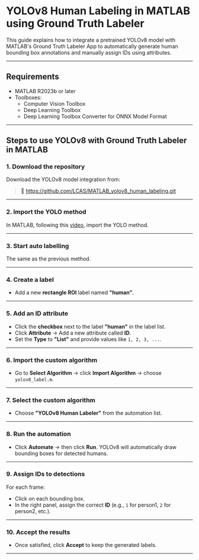 # YOLOv8 Human Labeling in MATLAB using Ground Truth Labeler

This guide explains how to integrate a pretrained YOLOv8 model with MATLAB's Ground Truth Labeler App to automatically generate human bounding box annotations and manually assign IDs using attributes.

---

## Requirements

- MATLAB R2023b or later
- Toolboxes:
  - Computer Vision Toolbox
  - Deep Learning Toolbox
  - Deep Learning Toolbox Converter for ONNX Model Format

---

## Steps to use YOLOv8 with Ground Truth Labeler in MATLAB

### 1. Download the repository

Download the YOLOv8 model integration from:
> 🔗 https://github.com/LCAS/MATLAB_yolov8_human_labeling.git

---

### 2. Import the YOLO method

In MATLAB, following this [video](https://universityoflincoln-my.sharepoint.com/:v:/g/personal/zhuang_lincoln_ac_uk/EVvNP4r3_99Lp3phhGhX1ooBHJff1cgMyT2Dn_tcPwoidQ?e=WFU7d4&nav=eyJyZWZlcnJhbEluZm8iOnsicmVmZXJyYWxBcHAiOiJTdHJlYW1XZWJBcHAiLCJyZWZlcnJhbFZpZXciOiJTaGFyZURpYWxvZy1MaW5rIiwicmVmZXJyYWxBcHBQbGF0Zm9ybSI6IldlYiIsInJlZmVycmFsTW9kZSI6InZpZXcifX0%3D), import the YOLO method.

---

### 3. Start auto labelling

The same as the previous method.

---

### 4. Create a label

- Add a new **rectangle ROI** label named **"human"**.

---

### 5. Add an ID attribute

- Click the **checkbox** next to the label **"human"** in the label list.
- Click **Attribute** → Add a new attribute called **ID**.
- Set the **Type** to **"List"** and provide values like `1, 2, 3, ...`.

---
### 6. Import the custom algorithm

- Go to **Select Algorithm** → click **Import Algorithm** → choose `yolov8_label.m`.

---

### 7. Select the custom algorithm

- Choose **"YOLOv8 Human Labeler"** from the automation list.

---

### 8. Run the automation

- Click **Automate** → then click **Run**. YOLOv8 will automatically draw bounding boxes for detected humans.

---

### 9. Assign IDs to detections

For each frame:
- Click on each bounding box.
- In the right panel, assign the correct **ID** (e.g., `1` for person1, `2` for person2, etc.).

---

### 10. Accept the results

- Once satisfied, click **Accept** to keep the generated labels.

---
